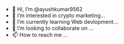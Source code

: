 - 👋 Hi, I’m @ayushkumar9562
- 👀 I’m interested in crypto marketing...
- 🌱 I’m currently learning Web devlopment...
- 💞️ I’m looking to collaborate on ...
- 📫 How to reach me ...

<!---
ayushkumar9562/ayushkumar9562 is a ✨ special ✨ repository because its `README.md` (this file) appears on your GitHub profile.
You can click the Preview link to take a look at your changes.
--->
